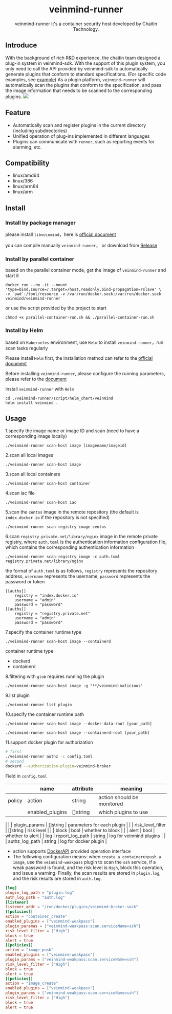 <h1 align="center"> veinmind-runner </h1>

<p align="center">
veinmind-runner it's a container security host developed by Chaitin Technology.
</p>

## Introduce
With the background of rich R&D experience, the chaitin team designed a plug-in system in veinmind-sdk.
With the support of this plugin system, you only need to call the API provided by veinmind-sdk to automatically generate plugins that conform to standard specifications. (For specific code examples, see [example](./example))
As a plugin platform, `veinmind-runner` will automatically scan the plugins that conform to the specification, and pass the image information that needs to be scanned to the corresponding plugins.
![](https://dinfinite.oss-cn-beijing.aliyuncs.com/image/20220321150601.png)

## Feature

- Automatically scan and register plugins in the current directory (including subdirectories)
- Unified operation of plug-ins implemented in different languages
- Plugins can communicate with `runner`, such as reporting events for alarming, etc.

## Compatibility

- linux/amd64
- linux/386
- linux/arm64
- linux/arm

## Install

### Install by package manager

please install `libveinmind`，here is [official document](https://github.com/chaitin/libveinmind)

you can compile manually `veinmind-runner`，
or download from [Release](https://github.com/chaitin/veinmind-tools/releases)

### Install by parallel container

based on the parallel container mode, get the image of `veinmind-runner` and start it
```
docker run --rm -it --mount 'type=bind,source=/,target=/host,readonly,bind-propagation=rslave' \
-v `pwd`:/tool/resource -v /var/run/docker.sock:/var/run/docker.sock veinmind/veinmind-runner
```

or use the script provided by the project to start
```
chmod +x parallel-container-run.sh && ./parallel-container-run.sh
```

### Install by Helm

based on `Kubernetes` environment, use `Helm` to install `veinmind-runner`，run scan tasks regularly

Please install `Helm` first, the installation method can refer to the [official document](https://helm.sh/zh/docs/intro/install/)

Before installing `veinmind-runner`, please configure the running parameters, please refer to the [document](https://github.com/chaitin/veinmind-tools/blob/master/veinmind-runner/script/helm_chart/README.en.md)

Install `veinmind-runner` with `Helm`

```
cd ./veinmind-runner/script/helm_chart/veinmind
helm install veinmind .
```

## Usage

1.specify the image name or image ID and scan (need to have a corresponding image locally)

```
./veinmind-runner scan-host image [imagename/imageid]
```

2.scan all local images

```
./veinmind-runner scan-host image
```


3.scan all local containers

```
./veinmind-runner scan-host container
```

4.scan iac file

```
./veinmind-runner scan-host iac
```

5.scan the `centos` image in the remote repository (the default is `index.docker.io` if the repository is not specified)

```
./veinmind-runner scan-registry image centos
```

6.scan `registry.private.net/library/nginx` image in the remote private registry, where `auth.toml` is the authentication information configuration file, which contains the corresponding authentication information

```
./veinmind-runner scan-registry image -c auth.toml registry.private.net/library/nginx
```

the format of `auth.toml` is as follows, `registry` represents the repository address, `username` represents the username, `password` represents the password or token
```
[[auths]]
	registry = "index.docker.io"
	username = "admin"
	password = "password"
[[auths]]
	registry = "registry.private.net"
	username = "admin"
	password = "password"
```

7.specify the container runtime type

```
./veinmind-runner scan-host image --containerd
```

container runtime type
- dockerd
- containerd

8.filtering with `glob` requires running the plugin
```
./veinmind-runner scan-host image -g "**/veinmind-malicious"
```

9.list plugin
```
./veinmind-runner list plugin
```

10.specify the container runtime path
```
./veinmind-runner scan-host image --docker-data-root [your_path]
```
```
./veinmind-runner scan-host image --containerd-root [your_path]
```

11.support docker plugin for authorization
```bash
# first
./veinmind-runner authz -c config.toml
# second
dockerd --authorization-plugin=veinmind-broker
```
Field in `config.toml`

|  | **name**           | **attribute** | **meaning**  |
|----------|-------------------|----------|---------|
| policy   | action            | string   | action should be monitored |
|          | enabled_plugins   | []string | which plugins to use
|
|          | plugin_params     | []string | parameters for each plugin |
|          | risk_level_filter | []string | risk level    |
|          | block             | bool     | whether to block    |
|          | alert             | bool     | whether to alert    |
| log      | report_log_path   | string   | log for veinmind plugins  |
|          | authz_log_path    | string   | log for docker plugin  |

- action supports [DockerAPI](https://docs.docker.com/engine/api/v1.41/#operation/) provided operation interface
- The following configuration means: when `create a container`or`push a image`, use the `veinmind-weakpass` plugin to scan the `ssh` service, if a weak password is found, and the risk level is `High`, block this operation, and issue a warning. Finally, the scan results are stored in `plugin.log`, and the risk results are stored in `auth.log`.

```toml
[log]
plugin_log_path = "plugin.log"
auth_log_path = "auth.log"
[listener]
listener_addr = "/run/docker/plugins/veinmind-broker.sock"
[[policies]]
action = "container_create"
enabled_plugins = ["veinmind-weakpass"]
plugin_paramas = ["veinmind-weakpass:scan.serviceName=ssh"]
risk_level_filter = ["High"]
block = true
alert = true
[[policies]]
action = "image_push"
enabled_plugins = ["veinmind-weakpass"]
plugin_params = ["veinmind-weakpass:scan.serviceName=ssh"]
risk_level_filter = ["High"]
block = true
alert = true
[[policies]]
action = "image_create"
enabled_plugins = ["veinmind-weakpass"]
plugin_params = ["veinmind-weakpass:scan.serviceName=ssh"]
risk_level_filter = ["High"]
block = true
alert = true
```